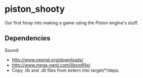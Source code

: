 # piston_shooty
Our first foray into making a game using the Piston engine's stuff.

## Dependencies

Sound:
* http://www.openal.org/downloads/
* http://www.mega-nerd.com/libsndfile/
* Copy .lib and .dll files from extern into target/*/deps.
